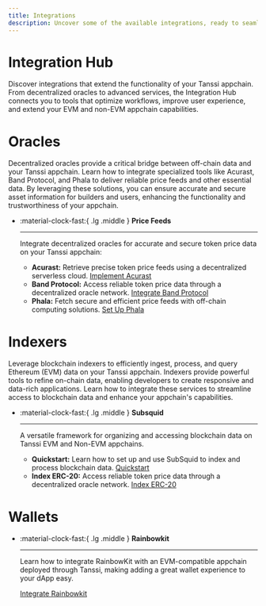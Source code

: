 ```yaml
---
title: Integrations
description: Uncover some of the available integrations, ready to seamlessly integrate with and extend the functionality of your apps on Tanssi EVM or Substrate appchains.
---
```


# Integration Hub

Discover integrations that extend the functionality of your Tanssi appchain. From decentralized oracles to advanced services, the Integration Hub connects you to tools that optimize workflows, improve user experience, and extend your EVM and non-EVM appchain capabilities.

# Oracles

Decentralized oracles provide a critical bridge between off-chain data and your Tanssi appchain. Learn how to integrate specialized tools like Acurast, Band Protocol, and Phala to deliver reliable price feeds and other essential data. By leveraging these solutions, you can ensure accurate and secure asset information for builders and users, enhancing the functionality and trustworthiness of your appchain.

<div class="grid cards" markdown>

-   :material-clock-fast:{ .lg .middle } __Price Feeds__

    ---
    
    Integrate decentralized oracles for accurate and secure token price data on your Tanssi appchain:

    - **Acurast:** Retrieve precise token price feeds using a decentralized serverless cloud.
    [Implement Acurast](oracles/acurast.md)
    - **Band Protocol:** Access reliable token price data through a decentralized oracle network.
    [Integrate Band Protocol](oracles/band.md)
    - **Phala:** Fetch secure and efficient price feeds with off-chain computing solutions.
    [Set Up Phala](oracles/phala.md)
    
</div>

# Indexers

Leverage blockchain indexers to efficiently ingest, process, and query Ethereum (EVM) data on your Tanssi appchain. Indexers provide powerful tools to refine on-chain data, enabling developers to create responsive and data-rich applications. Learn how to integrate these services to streamline access to blockchain data and enhance your appchain's capabilities.

<div class="grid cards" markdown>

-   :material-clock-fast:{ .lg .middle } __Subsquid__

    ---
    
    A versatile framework for organizing and accessing blockchain data on Tanssi EVM and Non-EVM appchains.

    - **Quickstart:** Learn how to set up and use SubSquid to index and process blockchain data.
    [Quickstart](indexers/subsquid/quick-start.md)
    - **Index ERC-20:** Access reliable token price data through a decentralized oracle network.
    [Index ERC-20](indexers/subsquid/erc20-transfers.md)
    
</div>

# Wallets

<div class="grid cards" markdown>

-   :material-clock-fast:{ .lg .middle } __Rainbowkit__

    ---
    
    Learn how to integrate RainbowKit with an EVM-compatible appchain deployed through Tanssi, making adding a great wallet experience to your dApp easy.

    
    [Integrate Rainbowkit](wallet-integrations/rainbowkit.md)
   
    
</div>